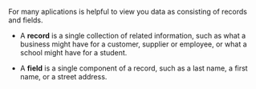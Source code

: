 For many aplications is helpful to view you data as consisting of records and fields.

- A **record** is a single collection of related information, such as what a business might have for a customer, supplier or employee, or what a school might have for a student.

- A **field** is a single component of a record, such as a last name, a first name, or a street address.

